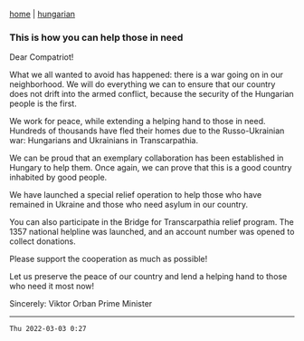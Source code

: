 [home](../README.md)
 | 
[hungarian](../hu/2022-03-03.md)

### This is how you can help those in need

Dear Compatriot!

What we all wanted to avoid has happened: there is a war going on in our neighborhood. We will do everything we can to ensure that our country does not drift into the armed conflict, because the security of the Hungarian people is the first.

We work for peace, while extending a helping hand to those in need. Hundreds of thousands have fled their homes due to the Russo-Ukrainian war: Hungarians and Ukrainians in Transcarpathia.

We can be proud that an exemplary collaboration has been established in Hungary to help them. Once again, we can prove that this is a good country inhabited by good people.

We have launched a special relief operation to help those who have remained in Ukraine and those who need asylum in our country.

You can also participate in the Bridge for Transcarpathia relief program. The 1357 national helpline was launched, and an account number was opened to collect donations.

Please support the cooperation as much as possible!

Let us preserve the peace of our country and lend a helping hand to those who need it most now!


Sincerely:
Viktor Orban
Prime Minister

---
`Thu 2022-03-03 0:27`